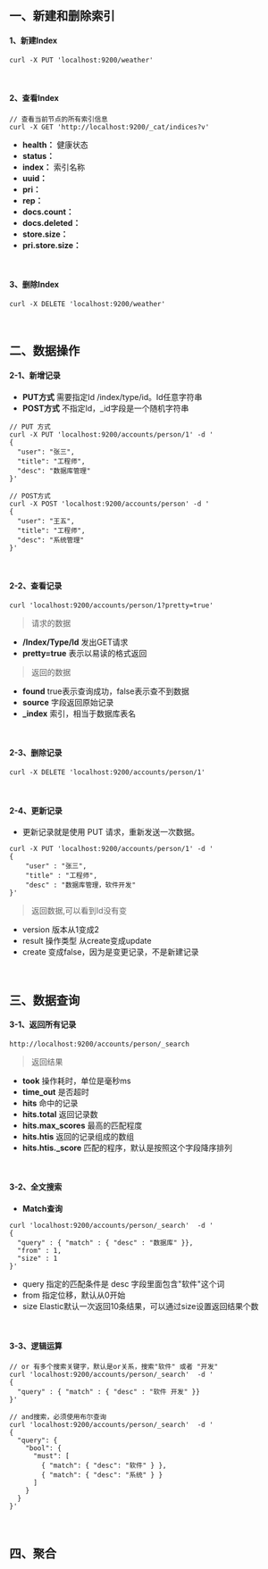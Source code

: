 ## 一、新建和删除索引
#### 1、新建Index
```
curl -X PUT 'localhost:9200/weather'
```

<br/>

#### 2、查看Index
```
// 查看当前节点的所有索引信息
curl -X GET 'http://localhost:9200/_cat/indices?v'
```
- **health：** 健康状态
- **status：** 
- **index：** 索引名称
- **uuid：** 
- **pri：** 
- **rep：** 
- **docs.count：** 
- **docs.deleted：** 
- **store.size：** 
- **pri.store.size：** 

<br/>

#### 3、删除Index
```
curl -X DELETE 'localhost:9200/weather'
```

<br/>

## 二、数据操作
#### 2-1、新增记录
- **PUT方式** 需要指定Id  /index/type/id。Id任意字符串
- **POST方式** 不指定Id，_id字段是一个随机字符串

```
// PUT 方式
curl -X PUT 'localhost:9200/accounts/person/1' -d '
{
  "user": "张三",
  "title": "工程师",
  "desc": "数据库管理"
}' 

// POST方式
curl -X POST 'localhost:9200/accounts/person' -d '
{
  "user": "王五",
  "title": "工程师",
  "desc": "系统管理"
}'
```

<br/>

#### 2-2、查看记录
```
curl 'localhost:9200/accounts/person/1?pretty=true'
```
> 请求的数据
- **/Index/Type/Id** 发出GET请求
- **pretty=true** 表示以易读的格式返回

> 返回的数据
- **found** true表示查询成功，false表示查不到数据
- **source** 字段返回原始记录
- **_index** 索引，相当于数据库表名

<br/>

#### 2-3、删除记录
```
curl -X DELETE 'localhost:9200/accounts/person/1'
```

<br/>

#### 2-4、更新记录
- 更新记录就是使用 PUT 请求，重新发送一次数据。

```
curl -X PUT 'localhost:9200/accounts/person/1' -d '
{
    "user" : "张三",
    "title" : "工程师",
    "desc" : "数据库管理，软件开发"
}' 
```
> 返回数据,可以看到Id没有变
- version 版本从1变成2
- result 操作类型 从create变成update
- create 变成false，因为是变更记录，不是新建记录


<br/>

## 三、数据查询
#### 3-1、返回所有记录
```
http://localhost:9200/accounts/person/_search
```
> 返回结果
- **took** 操作耗时，单位是毫秒ms
- **time_out** 是否超时
- **hits** 命中的记录
- **hits.total** 返回记录数
- **hits.max_scores** 最高的匹配程度
- **hits.htis** 返回的记录组成的数组
- **hits.htis._score** 匹配的程序，默认是按照这个字段降序排列

<br/>

#### 3-2、全文搜索
- **Match查询**

```
curl 'localhost:9200/accounts/person/_search'  -d '
{
  "query" : { "match" : { "desc" : "数据库" }},
  "from" : 1,
  "size" : 1
}'
```
- query 指定的匹配条件是 desc 字段里面包含"软件"这个词
- from 指定位移，默认从0开始
- size Elastic默认一次返回10条结果，可以通过size设置返回结果个数

<br/>

#### 3-3、逻辑运算
```
// or 有多个搜索关键字，默认是or关系，搜索"软件" 或者 "开发"
curl 'localhost:9200/accounts/person/_search'  -d '
{
  "query" : { "match" : { "desc" : "软件 开发" }}
}'

// and搜索，必须使用布尔查询
curl 'localhost:9200/accounts/person/_search'  -d '
{
  "query": {
    "bool": {
      "must": [
        { "match": { "desc": "软件" } },
        { "match": { "desc": "系统" } }
      ]
    }
  }
}'
```

<br/>

## 四、聚合
